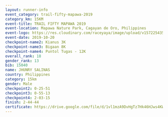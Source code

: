 ```yaml
---
layout: runner-info 
event_category: trail-fifty-mapawa-2019 
category_km: 15KM 
event-title: TRAIL FIFTY MAPAWA 2019  
event-location: Mapawa Nature Park, Cagayan de Oro, Philippines 
event-logo: https://res.cloudinary.com/raceyaya/image/upload/v1572254355/logo/trail-fifty-mapawa_fizjmb.jpg 
event-date: 2019-10-20 
checkpoint-name2: Kianus 3K 
checkpoint-name3: Bigaan 8K 
checkpoint-name4: Puntol Tugas - 12K 
overall_rank: 18
gender_rank: 13
bib: 15040
name: JHUNRY SALINAS
country: Philippines
category: 15km
gender: Male
checkpoint2: 0-25-51
checkpoint3: 0-55-13
checkpoint4: 2-03-15
finish: 2-44-44
certificate: https://drive.google.com/file/d/1vl1mzA9DvHgTz7Hk46HJws4KW1khLJqs/view?usp=sharing
---
```

